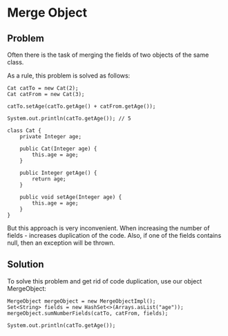 # Merge Object

## Problem

Often there is the task of merging the fields of two objects of the same class.

As a rule, this problem is solved as follows:

```
Cat catTo = new Cat(2);
Cat catFrom = new Cat(3);

catTo.setAge(catTo.getAge() + catFrom.getAge());

System.out.println(catTo.getAge()); // 5

class Cat {
    private Integer age;

    public Cat(Integer age) {
        this.age = age;
    }

    public Integer getAge() {
        return age;
    }

    public void setAge(Integer age) {
        this.age = age;
    }
}
```

But this approach is very inconvenient. When increasing the number of fields - 
increases duplication of the code. 
Also, if one of the fields contains null, then an exception will be thrown.

## Solution

To solve this problem and get rid of code duplication, use our object MergeObject:

```
MergeObject mergeObject = new MergeObjectImpl();
Set<String> fields = new HashSet<>(Arrays.asList("age"));
mergeObject.sumNumberFields(catTo, catFrom, fields);

System.out.println(catTo.getAge());
```